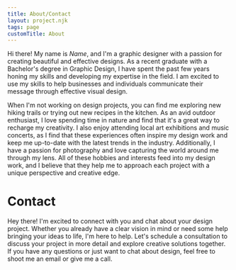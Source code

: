 ```yaml
---
title: About/Contact
layout: project.njk
tags: page
customTitle: About
---
```


Hi there! My name is _Name_, and I'm a graphic designer with a passion for creating beautiful and effective designs. As a recent graduate with a Bachelor's degree in Graphic Design, I have spent the past few years honing my skills and developing my expertise in the field. I am excited to use my skills to help businesses and individuals communicate their message through effective visual design.

When I'm not working on design projects, you can find me exploring new hiking trails or trying out new recipes in the kitchen. As an avid outdoor enthusiast, I love spending time in nature and find that it's a great way to recharge my creativity. I also enjoy attending local art exhibitions and music concerts, as I find that these experiences often inspire my design work and keep me up-to-date with the latest trends in the industry. Additionally, I have a passion for photography and love capturing the world around me through my lens. All of these hobbies and interests feed into my design work, and I believe that they help me to approach each project with a unique perspective and creative edge.

# Contact

Hey there! I'm excited to connect with you and chat about your design project. Whether you already have a clear vision in mind or need some help bringing your ideas to life, I'm here to help. Let's schedule a consultation to discuss your project in more detail and explore creative solutions together. If you have any questions or just want to chat about design, feel free to shoot me an email or give me a call.
